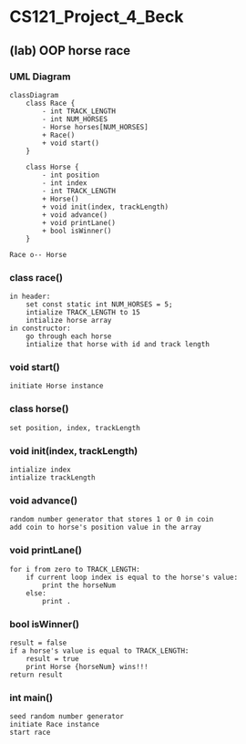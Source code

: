 # CS121_Project_4_Beck
## (lab) OOP horse race

### UML Diagram
```mermaid
classDiagram
    class Race {
        - int TRACK_LENGTH
        - int NUM_HORSES
        - Horse horses[NUM_HORSES]
        + Race()
        + void start()
    }

    class Horse {
        - int position
        - int index
        - int TRACK_LENGTH
        + Horse()
        + void init(index, trackLength) 
        + void advance()
        + void printLane()
        + bool isWinner()
    }

Race o-- Horse
```

### class race()
```
in header:
    set const static int NUM_HORSES = 5;
    intialize TRACK_LENGTH to 15
    intialize horse array
in constructor:
    go through each horse
    intialize that horse with id and track length
```

### void start()
```
initiate Horse instance
```

### class horse()
```
set position, index, trackLength

```

### void init(index, trackLength)
```
intialize index
intialize trackLength
```

### void advance()
```
random number generator that stores 1 or 0 in coin
add coin to horse's position value in the array
```

### void printLane()
```
for i from zero to TRACK_LENGTH:
    if current loop index is equal to the horse's value:
        print the horseNum
    else:
        print .
```

### bool isWinner()
```
result = false
if a horse's value is equal to TRACK_LENGTH:
    result = true
    print Horse {horseNum} wins!!!
return result
```

### int main()
```
seed random number generator
initiate Race instance
start race
```